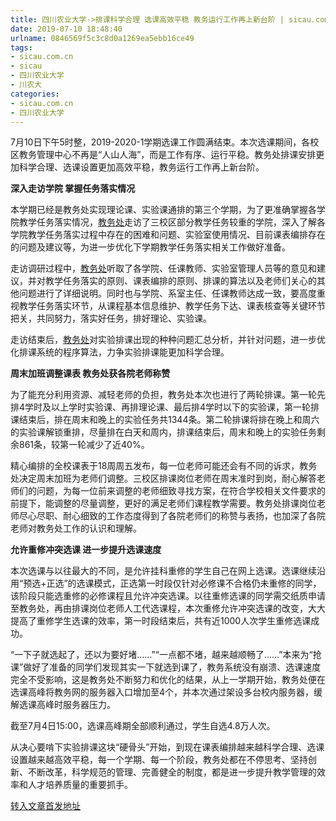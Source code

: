 ```yaml
---
title: 四川农业大学->排课科学合理 选课高效平稳 教务运行工作再上新台阶 | sicau.com.cn
date: 2019-07-10 18:48:40
urlname: 0846569f5c3c8d0a1269ea5ebb16ce49
tags: 
- sicau.com.cn
- sicau
- 四川农业大学
- 川农大
categories:
- sicau.com.cn
- 四川农业大学
---
```



7月10日下午5时整，2019-2020-1学期选课工作圆满结束。本次选课期间，各校区教务管理中心不再是“人山人海”，而是工作有序、运行平稳。教务处排课安排更加科学合理、选课设置更加高效平稳，教务运行工作再上新台阶。

**深入走访学院 掌握任务落实情况**

本学期已经是教务处实现理论课、实验课通排的第三个学期，为了更准确掌握各学院教学任务落实情况，[教务处](http://jiaowu.sicau.edu.cn/)走访了三校区部分教学任务较重的学院，深入了解各学院教学任务落实过程中存在的困难和问题、实验室使用情况、目前课表编排存在的问题及建议等，为进一步优化下学期教学任务落实相关工作做好准备。

走访调研过程中，[教务处](http://jiaowu.sicau.edu.cn/)听取了各学院、任课教师、实验室管理人员等的意见和建议，并对教学任务落实的原则、课表编排的原则、排课的算法以及老师们关心的其他问题进行了详细说明。同时也与学院、系室主任、任课教师达成一致，要高度重视教学任务落实环节，从课程基本信息维护、教学任务下达、课表核查等关键环节把关，共同努力，落实好任务，排好理论、实验课。

走访结束后，[教务处](http://jiaowu.sicau.edu.cn/)对实验排课出现的种种问题汇总分析，并针对问题，进一步优化排课系统的程序算法，力争实验排课能更加科学合理。

**周末加班调整课表 教务处获各院老师称赞**

为了能充分利用资源、减轻老师的负担，教务处本次也进行了两轮排课。第一轮先排4学时及以上学时实验课、再排理论课、最后排4学时以下的实验课，第一轮排课结束后，排在周末和晚上的实验任务共1344条。第二轮排课将排在晚上和周六的实验课解锁重排，尽量排在白天和周内，排课结束后，周末和晚上的实验任务剩余861条，较第一轮减少了近40%。

精心编排的全校课表于18周周五发布，每一位老师可能还会有不同的诉求，教务处决定周末加班为老师们调整。三校区排课岗位老师在周末准时到岗，耐心解答老师们的问题，为每一位前来调整的老师细致寻找方案，在符合学校相关文件要求的前提下，能调整的尽量调整，更好的满足老师们课程教学需要。教务处排课岗位老师尽心尽职、耐心细致的工作态度得到了各院老师们的称赞与表扬，也加深了各院老师对教务处工作的认识和理解。

**允许重修冲突选课 进一步提升选课速度**

本次选课与以往最大的不同，是允许挂科重修的学生自己在网上选课。选课继续沿用“预选+正选”的选课模式，正选第一时段仅针对必修课不合格仍未重修的同学，该阶段只能选重修的必修课程且允许冲突选课。以往重修选课的同学需交纸质申请至教务处，再由排课岗位老师人工代选课程，本次重修允许冲突选课的改变，大大提高了重修学生选课的效率，第一时段结束后，共有近1000人次学生重修选课成功。

“一下子就选起了，还以为要好堵……”“一点都不堵，越来越顺畅了……”本来为“抢课”做好了准备的同学们发现其实一下就选到课了，教务系统没有崩溃、选课速度完全不受影响，这是教务处不断努力和优化的结果，从上一学期开始，教务处便在选课高峰将教务网的服务器入口增加至4个，并本次通过架设多台校内服务器，缓解选课高峰时服务器压力。

截至7月4日15:00，选课高峰期全部顺利通过，学生自选4.8万人次。

从决心要啃下实验排课这块“硬骨头”开始，到现在课表编排越来越科学合理、选课设置越来越高效平稳，每一个学期、每一个阶段，教务处都在不停思考、坚持创新、不断改革，科学规范的管理、完善健全的制度，都是进一步提升教学管理的效率和人才培养质量的重要抓手。





[转入文章首发地址](https://news.sicau.edu.cn/info/1078/52519.htm)